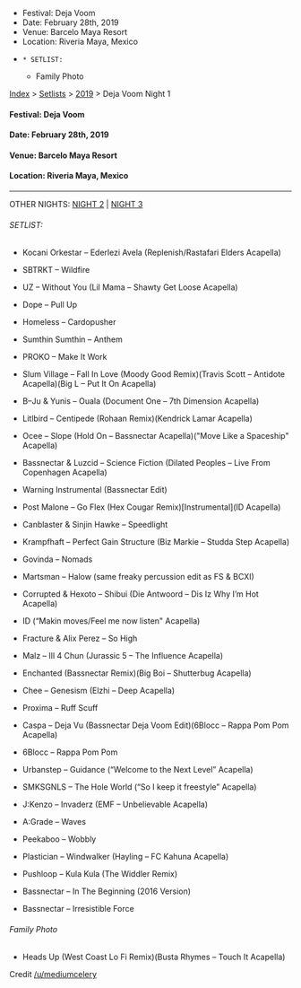   * Festival: Deja Voom
  * Date: February 28th, 2019
  * Venue: Barcelo Maya Resort
  * Location: Riveria Maya, Mexico
  *     * SETLIST:
    * Family Photo

[Index](https://www.reddit.com/r/bassnectar/wiki/index) >
[Setlists](https://www.reddit.com/r/bassnectar/wiki/interactive/setlists) >
[2019](https://www.reddit.com/r/bassnectar/wiki/interactive/setlists/2019) >
Deja Voom Night 1

#### **Festival:** Deja Voom

#### **Date:** February 28th, 2019

#### **Venue:** Barcelo Maya Resort

#### **Location:** Riveria Maya, Mexico



* * *

OTHER NIGHTS: [NIGHT 2](https://www.reddit.com/r/bassnectar/wiki/interactive/setlists/2019/dejavoomnighttwo) | [NIGHT 3](https://www.reddit.com/r/bassnectar/wiki/interactive/setlists/2019/dejavoomnight3)

###### SETLIST:

  * Kocani Orkestar – Ederlezi Avela (Replenish/Rastafari Elders Acapella)

  * SBTRKT – Wildfire

  * UZ – Without You (Lil Mama – Shawty Get Loose Acapella)

  * Dope – Pull Up

  * Homeless – Cardopusher

  * Sumthin Sumthin – Anthem

  * PROKO – Make It Work

  * Slum Village – Fall In Love (Moody Good Remix)(Travis Scott – Antidote Acapella)(Big L – Put It On Acapella)

  * B–Ju & Yunis – Ouala (Document One – 7th Dimension Acapella)

  * Litlbird – Centipede (Rohaan Remix)(Kendrick Lamar Acapella)

  * Ocee – Slope (Hold On – Bassnectar Acapella)("Move Like a Spaceship" Acapella)

  * Bassnectar & Luzcid – Science Fiction (Dilated Peoples – Live From Copenhagen Acapella)

  * Warning Instrumental (Bassnectar Edit)

  * Post Malone – Go Flex (Hex Cougar Remix)[Instrumental](ID Acapella)

  * Canblaster & Sinjin Hawke – Speedlight

  * Krampfhaft – Perfect Gain Structure (Biz Markie – Studda Step Acapella)

  * Govinda – Nomads

  * Martsman – Halow (same freaky percussion edit as FS & BCXI)

  * Corrupted & Hexoto – Shibui (Die Antwoord – Dis Iz Why I’m Hot Acapella)

  * ID (“Makin moves/Feel me now listen" Acapella)

  * Fracture & Alix Perez – So High

  * Malz – Ill 4 Chun (Jurassic 5 – The Influence Acapella)

  * Enchanted (Bassnectar Remix)(Big Boi – Shutterbug Acapella)

  * Chee – Genesism (Elzhi – Deep Acapella)

  * Proxima – Ruff Scuff

  * Caspa – Deja Vu (Bassnectar Deja Voom Edit)(6Blocc – Rappa Pom Pom Acapella)

  * 6Blocc – Rappa Pom Pom

  * Urbanstep – Guidance (“Welcome to the Next Level” Acapella)

  * SMKSGNLS – The Hole World (“So I keep it freestyle” Acapella)

  * J:Kenzo – Invaderz (EMF – Unbelievable Acapella)

  * A:Grade – Waves

  * Peekaboo – Wobbly

  * Plastician – Windwalker (Hayling – FC Kahuna Acapella)

  * Pushloop – Kula Kula (The Widdler Remix)

  * Bassnectar – In The Beginning (2016 Version)

  * Bassnectar – Irresistible Force

###### Family Photo

  * Heads Up (West Coast Lo Fi Remix)(Busta Rhymes – Touch It Acapella)

Credit [/u/mediumcelery](/u/mediumcelery)

